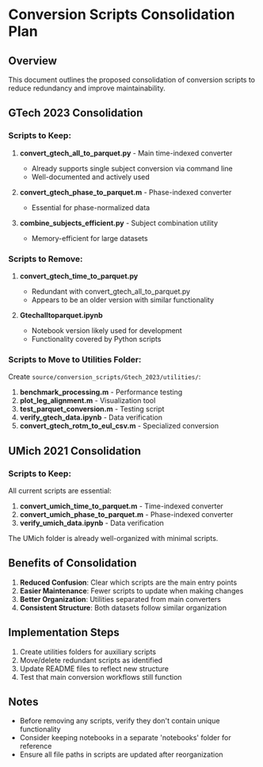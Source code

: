 # Conversion Scripts Consolidation Plan

## Overview
This document outlines the proposed consolidation of conversion scripts to reduce redundancy and improve maintainability.

## GTech 2023 Consolidation

### Scripts to Keep:
1. **convert_gtech_all_to_parquet.py** - Main time-indexed converter
   - Already supports single subject conversion via command line
   - Well-documented and actively used
   
2. **convert_gtech_phase_to_parquet.m** - Phase-indexed converter
   - Essential for phase-normalized data
   
3. **combine_subjects_efficient.py** - Subject combination utility
   - Memory-efficient for large datasets

### Scripts to Remove:
1. **convert_gtech_time_to_parquet.py**
   - Redundant with convert_gtech_all_to_parquet.py
   - Appears to be an older version with similar functionality
   
2. **Gtechalltoparquet.ipynb**
   - Notebook version likely used for development
   - Functionality covered by Python scripts

### Scripts to Move to Utilities Folder:
Create `source/conversion_scripts/Gtech_2023/utilities/`:
1. **benchmark_processing.m** - Performance testing
2. **plot_leg_alignment.m** - Visualization tool
3. **test_parquet_conversion.m** - Testing script
4. **verify_gtech_data.ipynb** - Data verification
5. **convert_gtech_rotm_to_eul_csv.m** - Specialized conversion

## UMich 2021 Consolidation

### Scripts to Keep:
All current scripts are essential:
1. **convert_umich_time_to_parquet.m** - Time-indexed converter
2. **convert_umich_phase_to_parquet.m** - Phase-indexed converter
3. **verify_umich_data.ipynb** - Data verification

The UMich folder is already well-organized with minimal scripts.

## Benefits of Consolidation

1. **Reduced Confusion**: Clear which scripts are the main entry points
2. **Easier Maintenance**: Fewer scripts to update when making changes
3. **Better Organization**: Utilities separated from main converters
4. **Consistent Structure**: Both datasets follow similar organization

## Implementation Steps

1. Create utilities folders for auxiliary scripts
2. Move/delete redundant scripts as identified
3. Update README files to reflect new structure
4. Test that main conversion workflows still function

## Notes

- Before removing any scripts, verify they don't contain unique functionality
- Consider keeping notebooks in a separate 'notebooks' folder for reference
- Ensure all file paths in scripts are updated after reorganization